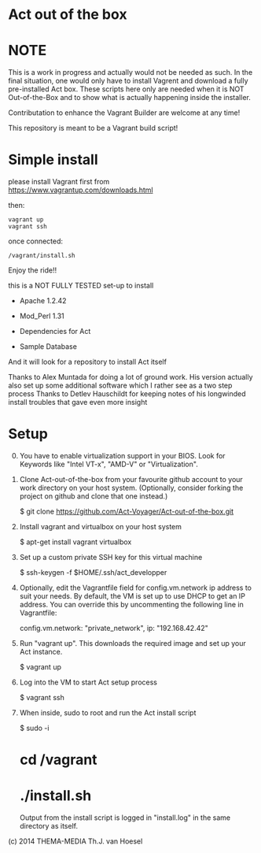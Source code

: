 Act out of the box
==================

NOTE
====

This is a work in progress and actually would not be needed as such. In the final situation, one would only have to install Vagrent and download a fully pre-installed Act box. These scripts here only are needed when it is NOT Out-of-the-Box and to show what is actually happening inside the installer.

Contributation to enhance the Vagrant Builder are welcome at any time!

This repository is meant to be a Vagrant build script!

Simple install
==============

please install Vagrant first from https://www.vagrantup.com/downloads.html

then:

    vagrant up
    vagrant ssh


once connected:

    /vagrant/install.sh


Enjoy the ride!!


this is a NOT FULLY TESTED set-up to install

* Apache 1.2.42
* Mod_Perl 1.31

* Dependencies for Act
* Sample Database

And it will look for a repository to install Act itself

Thanks to Alex Muntada for doing a lot of ground work.
His version actually also set up some additional software which I rather see as a two step process
Thanks to Detlev Hauschildt for keeping notes of his longwinded install troubles that gave even more insight

Setup
=====

0) You have to enable virtualization support in your BIOS. Look for
   Keywords like "Intel VT-x", "AMD-V" or "Virtualization".

1) Clone Act-out-of-the-box from your favourite github account to your
   work directory on your host system. (Optionally, consider forking
   the project on github and clone that one instead.)

    $ git clone https://github.com/Act-Voyager/Act-out-of-the-box.git

2) Install vagrant and virtualbox on your host system

    $ apt-get install vagrant virtualbox

3) Set up a custom private SSH key for this virtual machine

    $ ssh-keygen -f $HOME/.ssh/act_developper

4) Optionally, edit the Vagrantfile field for config.vm.network ip
   address to suit your needs. By default, the VM is set up to use DHCP
   to get an IP address. You can override this by uncommenting the
   following line in Vagrantfile:

    config.vm.network: "private_network", ip: "192.168.42.42"

5) Run "vagrant up". This downloads the required image and set up
   your Act instance.

    $ vagrant up

6) Log into the VM to start Act setup process

    $ vagrant ssh

7) When inside, sudo to root and run the Act install script

    $ sudo -i
    # cd /vagrant
    # ./install.sh

   Output from the install script is logged in "install.log" in the
   same directory as itself.


(c) 2014 THEMA-MEDIA Th.J. van Hoesel

